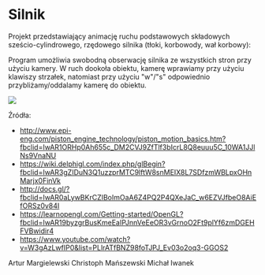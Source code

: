 Silnik
==================

Projekt przedstawiający animację ruchu podstawowych składowych sześcio-cylindrowego, rzędowego
silnika (tłoki, korbowody, wał korbowy):
 
Program umożliwia swobodną obserwację silnika ze wszystkich stron przy użyciu kamery. W ruch dookoła obiektu,
kamerę wprawiamy przy użyciu klawiszy strzałek, natomiast przy użyciu "w"/"s" odpowiednio przybliżamy/oddalamy 
kamerę do obiektu.


![](http://galeranew.ii.pw.edu.pl:8100/GKOM.18z/ZS1-Dzwig/blob/74cd54ed788c757c4e5a7e2f2ca52d67a59e4443/silnik.PNG)

Źródła:
- http://www.epi-eng.com/piston_engine_technology/piston_motion_basics.htm?fbclid=IwAR1ORHp0Ah655c_DM2CVJ9ZfTlf3bIcrL8Q8euuu5C_10WA1JJlNs9VnaNU
- https://wiki.delphigl.com/index.php/glBegin?fbclid=IwAR3gZIDuN3Q1uzzprMTC9lftW8snMEIX8L7SDfzmWBLpxOHnMarjx0FinVk
- http://docs.gl/?fbclid=IwAR0aLywBKrCZIBoImOaA6Z4PQ2P4QXeJaC_w6EZVJfbeO8AiEfORSz0v84I
- https://learnopengl.com/Getting-started/OpenGL?fbclid=IwAR19byzgrBusKmeEaIPJnnVeEeOR3vGrnoO2Ft9plYf6zmDGEHFVBwidir4
- https://www.youtube.com/watch?v=W3gAzLwfIP0&list=PLlrATfBNZ98foTJPJ_Ev03o2oq3-GGOS2


Artur Margielewski
Christoph Mańszewski
Michał Iwanek